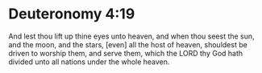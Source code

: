 # Deuteronomy 4:19

And lest thou lift up thine eyes unto heaven, and when thou seest the sun, and the moon, and the stars, [even] all the host of heaven, shouldest be driven to worship them, and serve them, which the LORD thy God hath divided unto all nations under the whole heaven.